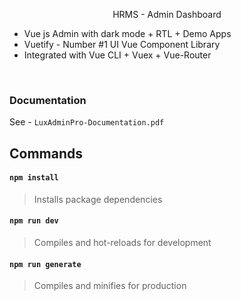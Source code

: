 <p align="center">HRMS - Admin Dashboard </p>

- Vue js Admin with dark mode + RTL + Demo Apps
- Vuetify - Number #1 UI Vue Component Library
- Integrated with Vue CLI + Vuex + Vue-Router

<br/>

### Documentation

See - `LuxAdminPro-Documentation.pdf`

## Commands
#### `npm install`
> Installs package dependencies

#### `npm run dev`
> Compiles and hot-reloads for development

#### `npm run generate`
> Compiles and minifies for production
